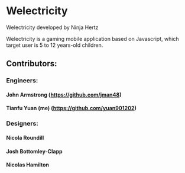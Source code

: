 # Welectricity
Welectricity developed by Ninja Hertz

Welectricity is a gaming mobile application based on Javascript, which target user is 5 to 12 years-old children.


## Contributors:

### Engineers:
#### John Armstrong (https://github.com/jman48)

#### Tianfu Yuan (me) (https://github.com/yuan901202)

### Designers:
#### Nicola Roundill

#### Josh Bottomley-Clapp

#### Nicolas Hamilton

